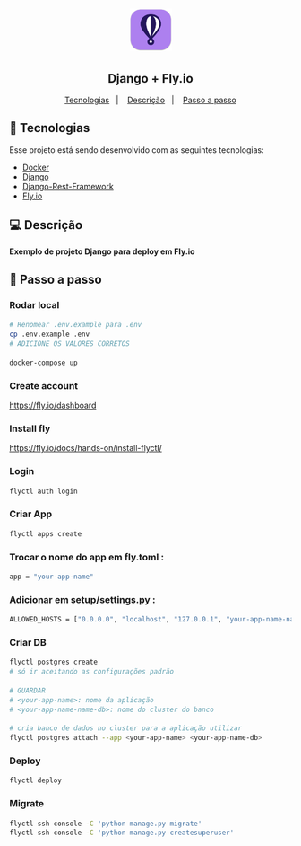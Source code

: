 <h1 align="center">
    <img alt="Django + Fly.io" title="Django + Fly.io" src=".github/icon.png" width="75px" />
</h1>

<h2 align="center">
  	Django + Fly.io
</h2>

<p align="center">
	<a href="#-tecnologias">Tecnologias</a>&nbsp;&nbsp;&nbsp;|&nbsp;&nbsp;&nbsp;
	<a href="#-descrição">Descrição</a>&nbsp;&nbsp;&nbsp;|&nbsp;&nbsp;&nbsp;
	<a href="#passo-a-passo">Passo a passo</a>
</p>

## 🤖 Tecnologias

Esse projeto está sendo desenvolvido com as seguintes tecnologias:

- [Docker](https://andrearruda-blog.vercel.app/install-docker-on-linux)
- [Django](https://www.djangoproject.com/)
- [Django-Rest-Framework](https://www.django-rest-framework.org/)
- [Fly.io](https://fly.io/dashboard)

## 💻 Descrição
**Exemplo de projeto Django para deploy em Fly.io**


## 🔧 Passo a passo

### Rodar local
```sh
# Renomear .env.example para .env
cp .env.example .env
# ADICIONE OS VALORES CORRETOS

docker-compose up
```


### Create account
https://fly.io/dashboard


### Install fly
https://fly.io/docs/hands-on/install-flyctl/


### Login
```sh
flyctl auth login
```

### Criar App
```sh
flyctl apps create
```


### Trocar o nome do app em __fly.toml__ :
```sh
app = "your-app-name"
```


### Adicionar em __setup/settings.py__ :
```sh
ALLOWED_HOSTS = ["0.0.0.0", "localhost", "127.0.0.1", "your-app-name-name.fly.dev"]
```

### Criar DB
```sh
flyctl postgres create
# só ir aceitando as configurações padrão

# GUARDAR
# <your-app-name>: nome da aplicação
# <your-app-name-name-db>: nome do cluster do banco

# cria banco de dados no cluster para a aplicação utilizar
flyctl postgres attach --app <your-app-name> <your-app-name-db>
```


### Deploy
```sh
flyctl deploy
```

### Migrate
```sh
flyctl ssh console -C 'python manage.py migrate'
flyctl ssh console -C 'python manage.py createsuperuser'
```